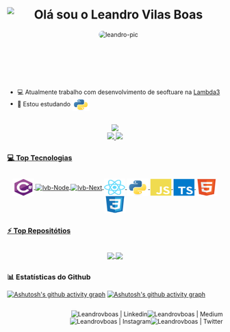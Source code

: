 

<div >
    <img align="left" src="https://media.giphy.com/media/cIn5fTcjnKhStIeAef/giphy.gif" height="210em">
    <h1 align="center">
      Olá sou o Leandro Vilas Boas
    </h1>  
</div>

<div align="center">
    <img align="center" alt="leandro-pic" height="150" style="border-radius:100px;" src="https://media.giphy.com/media/KYRWEsOlLoBrhuEEB1/giphy.gif">
</div>

</br>
</br>
</br>
</br>
</br>
</br>


- 💻 Atualmente trabalho com desenvolvimento de seoftuare na [Lambda3](https://www.lambda3.com.br/)
- 📘 Estou estudando <img align="center" alt="Rafa-Python" height="30" width="40" src="https://raw.githubusercontent.com/devicons/devicon/master/icons/python/python-original.svg">

</br>

<div align="center">
  <a href="https://github.com/leandrovboas">
  <img height="240em" src="https://github-readme-stats.vercel.app/api?username=leandrovboas&show_icons=true&theme=tokyonight&include_all_commits=true&count_private=true"/>
</div>
<div align="center">
  <a href="https://github.com/leandrovboas">
  <img height="210em" src="https://github-readme-stats.vercel.app/api/top-langs/?username=leandrovboas&layout=compact&langs_count=7&theme=tokyonight"/>
  <img height="210em" src="https://github-readme-stats.vercel.app/api/top-langs/?username=leandrovboas&theme=tokyonight"/>
</div>
  
##
  
  ### 💻 Top Tecnologias
  
  <div style="display: inline_block" align="center"><br>
  <img align="center" alt="lvb-Csharp" height="40" width="50" src="https://raw.githubusercontent.com/devicons/devicon/master/icons/csharp/csharp-original.svg">
  <img align="center" alt="lvb-Node" height="40" width="50" src="https://cdn.jsdelivr.net/gh/devicons/devicon/icons/nodejs/nodejs-plain.svg">
  <img align="center" alt="lvb-Next" height="40" width="50" src="https://www.luismedeiros.com.br/logos/next.svg">
  <img align="center" alt="lvb-React" height="40" width="50" src="https://raw.githubusercontent.com/devicons/devicon/master/icons/react/react-original.svg">
  <img align="center" alt="lvb-Python" height="40" width="50" src="https://raw.githubusercontent.com/devicons/devicon/master/icons/python/python-original.svg">
  <img align="center" alt="lvb-Js" height="40" width="50" src="https://raw.githubusercontent.com/devicons/devicon/master/icons/javascript/javascript-plain.svg">
  <img align="center" alt="lvb-Ts" height="40" width="50" src="https://raw.githubusercontent.com/devicons/devicon/master/icons/typescript/typescript-plain.svg">
  <img align="center" alt="lvb-HTML" height="40" width="50" src="https://raw.githubusercontent.com/devicons/devicon/master/icons/html5/html5-original.svg">
  <img align="center" alt="lvb-CSS" height="40" width="50" src="https://raw.githubusercontent.com/devicons/devicon/master/icons/css3/css3-original.svg">
</div>
  
##
  
  ### ⚡ Top Repositótios
  </br>

<div align="center">
<a href="https://github.com/leandrovboas/portifolio">
  <img align="center" src="https://github-readme-stats.vercel.app/api/pin/?username=leandrovboas&repo=portifolio&theme=tokyonight&show_owner=true" />
</a>
<a href="https://github.com/leandrovboas/anuraghazra.github.io">
  <img align="center" src="https://github-readme-stats.vercel.app/api/pin/?username=leandrovboas&repo=cli_github_2.0&theme=tokyonight&show_owner=true" />
</a>
</div>
  
##  
  
  
  ### 📊 Estatísticas do Github
   [![Ashutosh's github activity graph](https://activity-graph.herokuapp.com/graph?username=Ashutosh00710&theme=rogue)](https://github.com/ashutosh00710/github-readme-activity-graph)
   [![Ashutosh's github activity graph](https://github-readme-activity-graph.vercel.app/graph?username=Ashutosh00710&theme=dracula)](https://github.com/ashutosh00710/github-readme-activity-graph)

  
##

<a href="https://medium.com/@leandrovboas">
  <img align="right" alt="Leandrovboas | Medium" src="https://img.shields.io/badge/Medium-12100E?style=for-the-badge&logo=medium&logoColor=white" />
</a>
<a href="https://br.linkedin.com/in/leandro-vilas-boas-55403b2b">
  <img align="right" alt="Leandrovboas | Linkedin" src="https://img.shields.io/badge/LinkedIn-0077B5?style=for-the-badge&logo=linkedin&logoColor=white" />
</a>
<a href="https://twitter.com/leandrovboas">
  <img align="right" alt="Leandrovboas | Twitter" src="https://img.shields.io/badge/Twitter-1DA1F2?style=for-the-badge&logo=twitter&logoColor=white" />
</a>
<a href="https://www.instagram.com/leandrovboas/">
  <img align="right" alt="Leandrovboas | Instagram" src="https://img.shields.io/badge/Instagram-E4405F?style=for-the-badge&logo=instagram&logoColor=white" />
</a>
  
 
  
